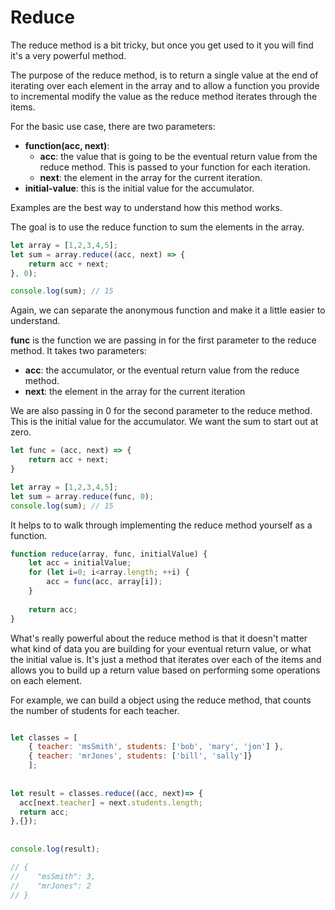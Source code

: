 # Reduce

The reduce method is a bit tricky, but once you get used to it you will find it's a very powerful method.

The purpose of the reduce method, is to return a single value at the end of iterating over each element in the array and to allow a function you provide to incremental modify the value as the reduce method iterates through the items.

 For the basic use case, there are two parameters:

* **function\(acc, next\)**: 
  * **acc**: the value that is going to be the eventual return value from the reduce method. This is passed to your function for each iteration.
  * **next**: the element in the array for the current iteration.
* **initial-value**: this is the initial value for the accumulator.

Examples are the best way to understand how this method works.

The goal is to use the reduce function to sum the elements in the array.

```javascript
let array = [1,2,3,4,5];
let sum = array.reduce((acc, next) => {
    return acc + next;
}, 0);

console.log(sum); // 15
```

Again, we can separate the anonymous function and make it a little easier to understand.

**func** is the function we are passing in for the first parameter to the reduce method. It takes two parameters: 

* **acc**: the accumulator, or the eventual return value from the reduce method.
* **next**: the element in the array for the current iteration

We are also passing in 0 for the second parameter to the reduce method. This is the initial value for the accumulator. We want the sum to start out at zero.

```javascript
let func = (acc, next) => {
    return acc + next;
}

let array = [1,2,3,4,5];
let sum = array.reduce(func, 0);
console.log(sum); // 15
```

It helps to to walk through implementing the reduce method yourself as a function.

```javascript
function reduce(array, func, initialValue) {
    let acc = initialValue;
    for (let i=0; i<array.length; ++i) {
        acc = func(acc, array[i]);
    }
    
    return acc;
}
```

What's really powerful about the reduce method is that it doesn't matter what kind of data you are building for your eventual return value, or what the initial value is. It's just a method that iterates over each of the items and allows you to build up a return value based on performing some operations on each element.

For example, we can build a object using the reduce method, that counts the number of students for each teacher.

```javascript

let classes = [
    { teacher: 'msSmith', students: ['bob', 'mary', 'jon'] },
    { teacher: 'mrJones', students: ['bill', 'sally']}
    ];
  
  
let result = classes.reduce((acc, next)=> {
  acc[next.teacher] = next.students.length;
  return acc;
},{});
  
  
console.log(result);

// {
//    "msSmith": 3,
//    "mrJones": 2
// }

```

